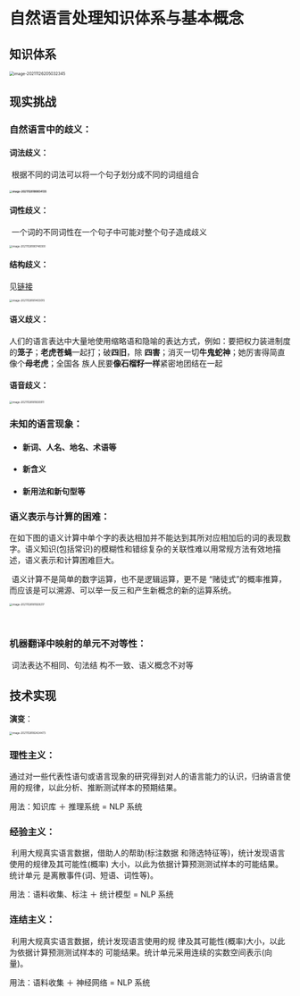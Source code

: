 # 自然语言处理知识体系与基本概念

## 知识体系

<img src="C:\Users\WELKIN\AppData\Roaming\Typora\typora-user-images\image-20211126205032345.png" alt="image-20211126205032345" style="zoom:50%;" />







## 现实挑战

### 自然语言中的歧义：

#### 词法歧义：

​	根据不同的词法可以将一个句子划分成不同的词组组合

#### <img src="C:\Users\WELKIN\AppData\Roaming\Typora\typora-user-images\image-20211128180654135.png" alt="image-20211128180654135" style="zoom:33%;" />

#### 词性歧义：

​	一个词的不同词性在一个句子中可能对整个句子造成歧义

<img src="C:\Users\WELKIN\AppData\Roaming\Typora\typora-user-images\image-20211128180748300.png" alt="image-20211128180748300" style="zoom:33%;" />

#### 结构歧义：

见[链接](https://blog.csdn.net/feihuadao/article/details/77051119)

<img src="C:\Users\WELKIN\AppData\Roaming\Typora\typora-user-images\image-20211128181403015.png" alt="image-20211128181403015" style="zoom:33%;" />



#### 语义歧义：

​	人们的语言表达中大量地使用缩略语和隐喻的表达方式，例如：要把权力装进制度的**笼子**；**老虎苍蝇**一起打；破**四旧**，除 **四害**；消灭一切**牛鬼蛇神**；她厉害得简直像个**母老虎**；全国各 族人民要**像石榴籽一样**紧密地团结在一起

#### 语音歧义：

<img src="C:\Users\WELKIN\AppData\Roaming\Typora\typora-user-images\image-20211128181830911.png" alt="image-20211128181830911" style="zoom:33%;" />

### 未知的语言现象：

- #### 新词、人名、地名、术语等

- #### 新含义

- #### 新用法和新句型等



### 语义表示与计算的困难：

​	在如下图的语义计算中单个字的表达相加并不能达到其所对应相加后的词的表现数字。语义知识(包括常识)的模糊性和错综复杂的关联性难以用常规方法有效地描述，语义表示和计算困难巨大。

​	语义计算不是简单的数字运算，也不是逻辑运算，更不是 “赌徒式”的概率推算，而应该是可以溯源、可以举一反三和产生新概念的新的运算系统。

<img src="C:\Users\WELKIN\AppData\Roaming\Typora\typora-user-images\image-20211128181929217.png" alt="image-20211128181929217" style="zoom:33%;" />

​	

### 机器翻译中映射的单元不对等性：

​	词法表达不相同、句法结 构不一致、语义概念不对等





## 技术实现

**演变**：

<img src="C:\Users\WELKIN\AppData\Roaming\Typora\typora-user-images\image-20211128182424473.png" alt="image-20211128182424473" style="zoom:33%;" />

### **理性主义：**

​	通过对一些代表性语句或语言现象的研究得到对人的语言能力的认识，归纳语言使用的规律，以此分析、推断测试样本的预期结果。

用法：知识库 ＋ 推理系统 = NLP 系统

### **经验主义：**

​	利用大规真实语言数据，借助人的帮助(标注数据 和筛选特征等)，统计发现语言使用的规律及其可能性(概率) 大小，以此为依据计算预测测试样本的可能结果。统计单元 是离散事件(词、短语、词性等)。

用法：语料收集、标注 ＋ 统计模型  = NLP 系统

### **连结主义：**

​	利用大规真实语言数据，统计发现语言使用的规 律及其可能性(概率)大小，以此为依据计算预测测试样本的 可能结果。统计单元采用连续的实数空间表示(向量)。

用法：语料收集 ＋ 神经网络 = NLP 系统
